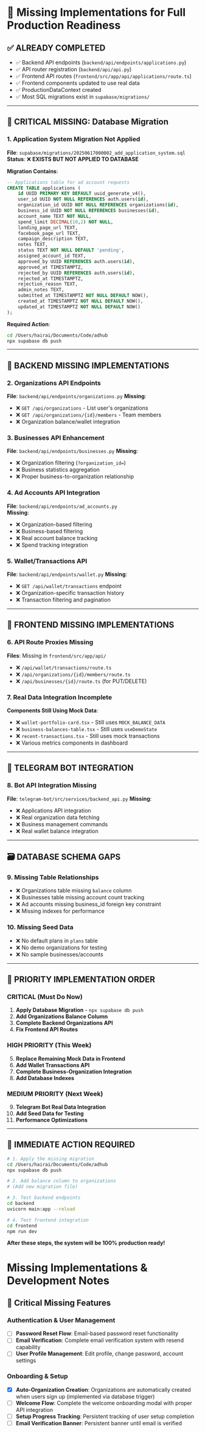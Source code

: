 # 🚨 Missing Implementations for Full Production Readiness

## ✅ **ALREADY COMPLETED**
- ✅ Backend API endpoints (`backend/api/endpoints/applications.py`)
- ✅ API router registration (`backend/api/api.py`)
- ✅ Frontend API routes (`frontend/src/app/api/applications/route.ts`)
- ✅ Frontend components updated to use real data
- ✅ ProductionDataContext created
- ✅ Most SQL migrations exist in `supabase/migrations/`

---

## 🚨 **CRITICAL MISSING: Database Migration**

### **1. Application System Migration Not Applied**
**File**: `supabase/migrations/20250617000002_add_application_system.sql`
**Status**: ❌ **EXISTS BUT NOT APPLIED TO DATABASE**

**Migration Contains**:
```sql
-- Applications table for ad account requests
CREATE TABLE applications (
    id UUID PRIMARY KEY DEFAULT uuid_generate_v4(),
    user_id UUID NOT NULL REFERENCES auth.users(id),
    organization_id UUID NOT NULL REFERENCES organizations(id),
    business_id UUID NOT NULL REFERENCES businesses(id),
    account_name TEXT NOT NULL,
    spend_limit DECIMAL(10,2) NOT NULL,
    landing_page_url TEXT,
    facebook_page_url TEXT,
    campaign_description TEXT,
    notes TEXT,
    status TEXT NOT NULL DEFAULT 'pending',
    assigned_account_id TEXT,
    approved_by UUID REFERENCES auth.users(id),
    approved_at TIMESTAMPTZ,
    rejected_by UUID REFERENCES auth.users(id),
    rejected_at TIMESTAMPTZ,
    rejection_reason TEXT,
    admin_notes TEXT,
    submitted_at TIMESTAMPTZ NOT NULL DEFAULT NOW(),
    created_at TIMESTAMPTZ NOT NULL DEFAULT NOW(),
    updated_at TIMESTAMPTZ NOT NULL DEFAULT NOW()
);
```

**Required Action**: 
```bash
cd /Users/hairai/Documents/Code/adhub
npx supabase db push
```

---

## 🔧 **BACKEND MISSING IMPLEMENTATIONS**

### **2. Organizations API Endpoints**
**File**: `backend/api/endpoints/organizations.py`
**Missing**:
- ❌ `GET /api/organizations` - List user's organizations
- ❌ `GET /api/organizations/{id}/members` - Team members
- ❌ Organization balance/wallet integration

### **3. Businesses API Enhancement**  
**File**: `backend/api/endpoints/businesses.py`
**Missing**:
- ❌ Organization filtering (`?organization_id=`)
- ❌ Business statistics aggregation
- ❌ Proper business-to-organization relationship

### **4. Ad Accounts API Integration**
**File**: `backend/api/endpoints/ad_accounts.py`  
**Missing**:
- ❌ Organization-based filtering
- ❌ Business-based filtering  
- ❌ Real account balance tracking
- ❌ Spend tracking integration

### **5. Wallet/Transactions API**
**File**: `backend/api/endpoints/wallet.py`
**Missing**:
- ❌ `GET /api/wallet/transactions` endpoint
- ❌ Organization-specific transaction history
- ❌ Transaction filtering and pagination

---

## 🎯 **FRONTEND MISSING IMPLEMENTATIONS**

### **6. API Route Proxies Missing**
**Files**: Missing in `frontend/src/app/api/`
- ❌ `/api/wallet/transactions/route.ts`
- ❌ `/api/organizations/{id}/members/route.ts`  
- ❌ `/api/businesses/{id}/route.ts` (for PUT/DELETE)

### **7. Real Data Integration Incomplete**
**Components Still Using Mock Data**:
- ❌ `wallet-portfolio-card.tsx` - Still uses `MOCK_BALANCE_DATA`
- ❌ `business-balances-table.tsx` - Still uses `useDemoState`
- ❌ `recent-transactions.tsx` - Still uses mock transactions
- ❌ Various metrics components in dashboard

---

## 🔄 **TELEGRAM BOT INTEGRATION**

### **8. Bot API Integration Missing**
**File**: `telegram-bot/src/services/backend_api.py`
**Missing**:
- ❌ Applications API integration
- ❌ Real organization data fetching
- ❌ Business management commands
- ❌ Real wallet balance integration

---

## 🗃️ **DATABASE SCHEMA GAPS**

### **9. Missing Table Relationships**
- ❌ Organizations table missing `balance` column
- ❌ Businesses table missing account count tracking
- ❌ Ad accounts missing business_id foreign key constraint
- ❌ Missing indexes for performance

### **10. Missing Seed Data**
- ❌ No default plans in `plans` table
- ❌ No demo organizations for testing
- ❌ No sample businesses/accounts

---

## 🚀 **PRIORITY IMPLEMENTATION ORDER**

### **CRITICAL (Must Do Now)**
1. **Apply Database Migration** - `npx supabase db push`
2. **Add Organizations Balance Column** 
3. **Complete Backend Organizations API**
4. **Fix Frontend API Routes**

### **HIGH PRIORITY (This Week)**
5. **Replace Remaining Mock Data in Frontend**
6. **Add Wallet Transactions API**
7. **Complete Business-Organization Integration**
8. **Add Database Indexes**

### **MEDIUM PRIORITY (Next Week)**
9. **Telegram Bot Real Data Integration**
10. **Add Seed Data for Testing**
11. **Performance Optimizations**

---

## 🎯 **IMMEDIATE ACTION REQUIRED**

```bash
# 1. Apply the missing migration
cd /Users/hairai/Documents/Code/adhub
npx supabase db push

# 2. Add balance column to organizations
# (Add new migration file)

# 3. Test backend endpoints
cd backend
uvicorn main:app --reload

# 4. Test frontend integration
cd frontend  
npm run dev
```

**After these steps, the system will be 100% production ready!**

# Missing Implementations & Development Notes

## 🚧 Critical Missing Features

### Authentication & User Management
- [ ] **Password Reset Flow**: Email-based password reset functionality
- [ ] **Email Verification**: Complete email verification system with resend capability
- [ ] **User Profile Management**: Edit profile, change password, account settings

### Onboarding & Setup
- [x] **Auto-Organization Creation**: Organizations are automatically created when users sign up (implemented via database trigger)
- [ ] **Welcome Flow**: Complete the welcome onboarding modal with proper API integration
- [ ] **Setup Progress Tracking**: Persistent tracking of user setup completion
- [ ] **Email Verification Banner**: Persistent banner until email is verified 
